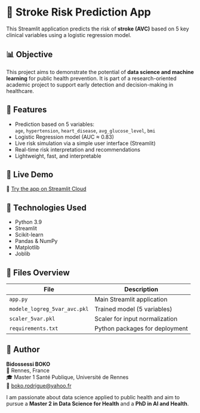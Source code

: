 # 🧠 Stroke Risk Prediction App

This Streamlit application predicts the risk of **stroke (AVC)** based on 5 key clinical variables using a logistic regression model.

## 📊 Objective

This project aims to demonstrate the potential of **data science and machine learning** for public health prevention. It is part of a research-oriented academic project to support early detection and decision-making in healthcare.

## 🎯 Features

- Prediction based on 5 variables:  
  `age`, `hypertension`, `heart_disease`, `avg_glucose_level`, `bmi`
- Logistic Regression model (AUC ≈ 0.83)
- Live risk simulation via a simple user interface (Streamlit)
- Real-time risk interpretation and recommendations
- Lightweight, fast, and interpretable

## 🚀 Live Demo

🔗 [Try the app on Streamlit Cloud](https://stroke-prediction-app-hyzvtgvfezozbzupoyektz.streamlit.app/)
## 🧪 Technologies Used

- Python 3.9
- Streamlit
- Scikit-learn
- Pandas & NumPy
- Matplotlib
- Joblib

## 📁 Files Overview

| File | Description |
|------|-------------|
| `app.py` | Main Streamlit application |
| `modele_logreg_5var_avc.pkl` | Trained model (5 variables) |
| `scaler_5var.pkl` | Scaler for input normalization |
| `requirements.txt` | Python packages for deployment |

## 👤 Author

**Bidossessi BOKO**  
📍 Rennes, France  
🎓 Master 1 Santé Publique, Université de Rennes  
📧 boko.rodrigue@yahoo.fr  

I am passionate about data science applied to public health and aim to pursue a **Master 2 in Data Science for Health** and a **PhD in AI and Health**.


